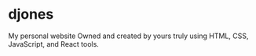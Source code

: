 # djones
My personal website
Owned and created by yours truly using HTML, CSS, JavaScript, and React tools. 